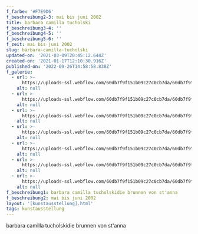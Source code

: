```yaml
---
f_farbe: '#F7E9D6'
f_beschreibung2-3: mai bis juni 2002
title: barbara camilla tucholski
f_beschreibung3-4: ''
f_beschreibung4-5: ''
f_beschreibung5-6: ''
f_zeit: mai bis juni 2002
slug: barbara-camilla-tucholski
updated-on: '2021-03-09T20:45:12.644Z'
created-on: '2021-01-17T12:10:30.916Z'
published-on: '2022-09-26T14:58:58.838Z'
f_galerie:
  - url: >-
      https://uploads-ssl.webflow.com/60db7f9f151b09c27c0cb7da/60db7f9f151b09d1720cb91a_BCTucholski1.jpg
    alt: null
  - url: >-
      https://uploads-ssl.webflow.com/60db7f9f151b09c27c0cb7da/60db7f9f151b0978080cb91c_BCTucholski2.jpg
    alt: null
  - url: >-
      https://uploads-ssl.webflow.com/60db7f9f151b09c27c0cb7da/60db7f9f151b090cc60cb916_BCTucholski3.jpg
    alt: null
  - url: >-
      https://uploads-ssl.webflow.com/60db7f9f151b09c27c0cb7da/60db7f9f151b09364c0cb91e_BCTucholski4.jpg
    alt: null
  - url: >-
      https://uploads-ssl.webflow.com/60db7f9f151b09c27c0cb7da/60db7f9f151b09713d0cb914_BCTucholski5.jpg
    alt: null
  - url: >-
      https://uploads-ssl.webflow.com/60db7f9f151b09c27c0cb7da/60db7f9f151b098eed0cb920_BCTucholski6.jpg
    alt: null
  - url: >-
      https://uploads-ssl.webflow.com/60db7f9f151b09c27c0cb7da/60db7f9f151b0972510cb921_BCTucholski7.jpg
    alt: null
f_beschreibung1: barbara camilla tucholskidie brunnen von st'anna
f_beschreibung2: mai bis juni 2002
layout: '[kunstausstellung].html'
tags: kunstausstellung
---
```


barbara camilla tucholskidie brunnen von st'anna
